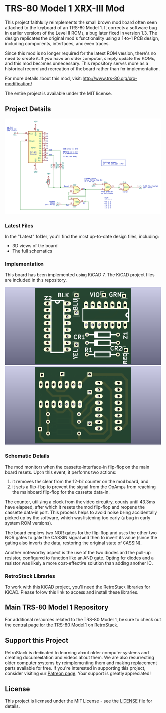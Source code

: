 # TRS-80 Model 1 XRX-III Mod

This project faithfully reimplements the small brown mod board often seen attached to the keyboard of an TRS-80 Model 1. It corrects a software bug in earlier versions of the Level II ROMs, a bug later fixed in version 1.3. The design replicates the original mod's functionality using a 1-to-1 PCB design, including components, interfaces, and even traces.

Since this mod is no longer required for the latest ROM version, there's no need to create it. If you have an older computer, simply update the ROMs, and this mod becomes unnecessary. This repository serves more as a historical record and recreation of the board rather than for implementation.

For more details about this mod, visit: http://www.trs-80.org/xrx-modification/

The entire project is available under the MIT license.

## Project Details

![Overview](/Latest/TRS80_Model_I_XRX_III_Overview.png)

### Latest Files

In the "Latest" folder, you'll find the most up-to-date design files, including:
- 3D views of the board
- The full schematics

### Implementation

This board has been implemented using KiCAD 7. The KiCAD project files are included in this repository.

![Front](/Latest/TRS80_Model_I_XRX_III_3D_Front.png)
![Back](/Latest/TRS80_Model_I_XRX_III_3D_Back.png)

### Schematic Details

The mod monitors when the cassette-interface-in flip-flop on the main board resets. Upon this event, it performs two actions:
1) it removes the clear from the 12-bit counter on the mod board, and
2) it sets a flip-flop to prevent the signal from the OpAmps from reaching the mainboard flip-flop for the cassette data-in.

The counter, utilizing a clock from the video circuitry, counts until 43.3ms have elapsed, after which it resets the mod flip-flop and reopens the cassette data-in port. This process helps to avoid noise being accidentally picked up by the software, which was listening too early (a bug in early system ROM versions).

The board employs two NOR gates for the flip-flop and uses the other two NOR gates to gate the CASSIN signal and then to invert its value (since the gating also inverts the data, restoring the original state of CASSIN). 

Another noteworthy aspect is the use of the two diodes and the pull-up resistor, configured to function like an AND gate. Opting for diodes and a resistor was likely a more cost-effective solution than adding another IC.

### RetroStack Libraries

To work with this KiCAD project, you'll need the RetroStack libraries for KiCAD. Please [follow this link](https://www.github.com/RetroStack/KiCAD-Libraries) to access and install these libraries.

## Main TRS-80 Model 1 Repository

For additional resources related to the TRS-80 Model 1, be sure to check out the [central page for the TRS-80 Model 1](https://www.github.com/RetroStack/TRS-80-Model-I) on [RetroStack](https://www.github.com/RetroStack).

## Support this Project

RetroStack is dedicated to learning about older computer systems and creating documentation and videos about them. We are also resurrecting older computer systems by reimplementing them and making replacement parts available for free. If you're interested in supporting this project, consider visiting our [Patreon page](https://www.patreon.com/RetroStack). Your support is greatly appreciated!

## License

This project is licensed under the MIT License - see the [LICENSE](LICENSE) file for details.

